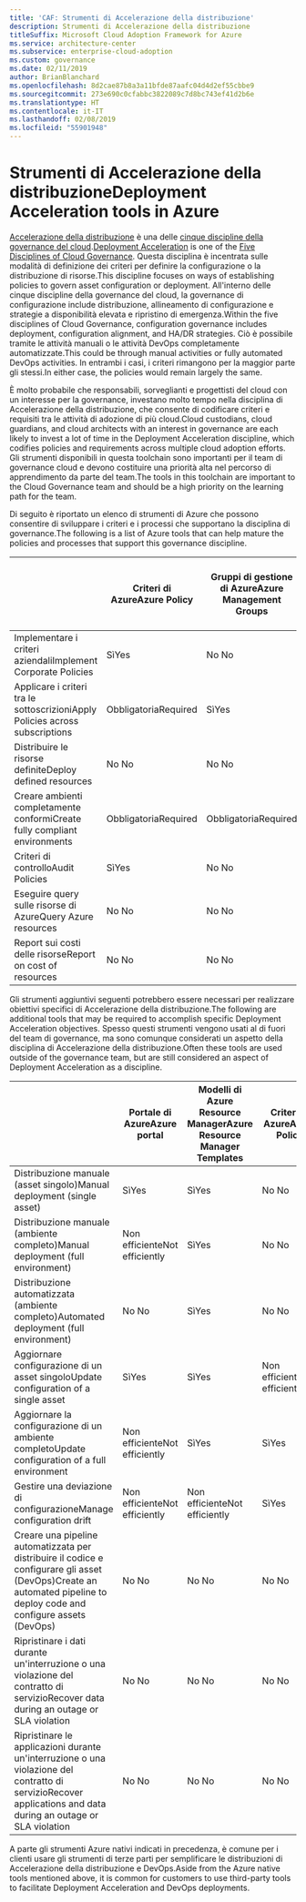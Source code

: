 ```yaml
---
title: 'CAF: Strumenti di Accelerazione della distribuzione'
description: Strumenti di Accelerazione della distribuzione
titleSuffix: Microsoft Cloud Adoption Framework for Azure
ms.service: architecture-center
ms.subservice: enterprise-cloud-adoption
ms.custom: governance
ms.date: 02/11/2019
author: BrianBlanchard
ms.openlocfilehash: 8d2cae87b8a3a11bfde87aafc04d4d2ef55cbbe9
ms.sourcegitcommit: 273e690c0cfabbc3822089c7d8bc743ef41d2b6e
ms.translationtype: HT
ms.contentlocale: it-IT
ms.lasthandoff: 02/08/2019
ms.locfileid: "55901948"
---
```

# <a name="deployment-acceleration-tools-in-azure"></a><span data-ttu-id="4173d-103">Strumenti di Accelerazione della distribuzione</span><span class="sxs-lookup"><span data-stu-id="4173d-103">Deployment Acceleration tools in Azure</span></span>

<span data-ttu-id="4173d-104">[Accelerazione della distribuzione](overview.md) è una delle [cinque discipline della governance del cloud](../governance-disciplines.md).</span><span class="sxs-lookup"><span data-stu-id="4173d-104">[Deployment Acceleration](overview.md) is one of the [Five Disciplines of Cloud Governance](../governance-disciplines.md).</span></span> <span data-ttu-id="4173d-105">Questa disciplina è incentrata sulle modalità di definizione dei criteri per definire la configurazione o la distribuzione di risorse.</span><span class="sxs-lookup"><span data-stu-id="4173d-105">This discipline focuses on ways of establishing policies to govern asset configuration or deployment.</span></span> <span data-ttu-id="4173d-106">All'interno delle cinque discipline della governance del cloud, la governance di configurazione include distribuzione, allineamento di configurazione e strategie a disponibilità elevata e ripristino di emergenza.</span><span class="sxs-lookup"><span data-stu-id="4173d-106">Within the five disciplines of Cloud Governance, configuration governance includes deployment, configuration alignment, and HA/DR strategies.</span></span> <span data-ttu-id="4173d-107">Ciò è possibile tramite le attività manuali o le attività DevOps completamente automatizzate.</span><span class="sxs-lookup"><span data-stu-id="4173d-107">This could be through manual activities or fully automated DevOps activities.</span></span> <span data-ttu-id="4173d-108">In entrambi i casi, i criteri rimangono per la maggior parte gli stessi.</span><span class="sxs-lookup"><span data-stu-id="4173d-108">In either case, the policies would remain largely the same.</span></span>

<span data-ttu-id="4173d-109">È molto probabile che responsabili, sorveglianti e progettisti del cloud con un interesse per la governance, investano molto tempo nella disciplina di Accelerazione della distribuzione, che consente di codificare criteri e requisiti tra le attività di adozione di più cloud.</span><span class="sxs-lookup"><span data-stu-id="4173d-109">Cloud custodians, cloud guardians, and cloud architects with an interest in governance are each likely to invest a lot of time in the Deployment Acceleration discipline, which codifies policies and requirements across multiple cloud adoption efforts.</span></span> <span data-ttu-id="4173d-110">Gli strumenti disponibili in questa toolchain sono importanti per il team di governance cloud e devono costituire una priorità alta nel percorso di apprendimento da parte del team.</span><span class="sxs-lookup"><span data-stu-id="4173d-110">The tools in this toolchain are important to the Cloud Governance team and should be a high priority on the learning path for the team.</span></span>

<span data-ttu-id="4173d-111">Di seguito è riportato un elenco di strumenti di Azure che possono consentire di sviluppare i criteri e i processi che supportano la disciplina di governance.</span><span class="sxs-lookup"><span data-stu-id="4173d-111">The following is a list of Azure tools that can help mature the policies and processes that support this governance discipline.</span></span>

|  |<span data-ttu-id="4173d-112">Criteri di Azure</span><span class="sxs-lookup"><span data-stu-id="4173d-112">Azure Policy</span></span>  |<span data-ttu-id="4173d-113">Gruppi di gestione di Azure</span><span class="sxs-lookup"><span data-stu-id="4173d-113">Azure Management Groups</span></span>  |<span data-ttu-id="4173d-114">Modelli di Azure Resource Manager</span><span class="sxs-lookup"><span data-stu-id="4173d-114">Azure Resource Manager Templates</span></span>  |<span data-ttu-id="4173d-115">Azure Blueprint</span><span class="sxs-lookup"><span data-stu-id="4173d-115">Azure Blueprints</span></span>  | <span data-ttu-id="4173d-116">Diagramma delle risorse di Azure</span><span class="sxs-lookup"><span data-stu-id="4173d-116">Azure Resource Graph</span></span> | <span data-ttu-id="4173d-117">Gestione costi di Azure</span><span class="sxs-lookup"><span data-stu-id="4173d-117">Azure Cost Management</span></span> |
|---------|---------|---------|---------|---------|---------|---------|
|<span data-ttu-id="4173d-118">Implementare i criteri aziendali</span><span class="sxs-lookup"><span data-stu-id="4173d-118">Implement Corporate Policies</span></span>     |<span data-ttu-id="4173d-119">Sì</span><span class="sxs-lookup"><span data-stu-id="4173d-119">Yes</span></span> |<span data-ttu-id="4173d-120">No </span><span class="sxs-lookup"><span data-stu-id="4173d-120">No</span></span>  |<span data-ttu-id="4173d-121">No </span><span class="sxs-lookup"><span data-stu-id="4173d-121">No</span></span>  |<span data-ttu-id="4173d-122">No </span><span class="sxs-lookup"><span data-stu-id="4173d-122">No</span></span> | <span data-ttu-id="4173d-123">No </span><span class="sxs-lookup"><span data-stu-id="4173d-123">No</span></span> |<span data-ttu-id="4173d-124">No </span><span class="sxs-lookup"><span data-stu-id="4173d-124">No</span></span> |
|<span data-ttu-id="4173d-125">Applicare i criteri tra le sottoscrizioni</span><span class="sxs-lookup"><span data-stu-id="4173d-125">Apply Policies across subscriptions</span></span>     |<span data-ttu-id="4173d-126">Obbligatoria</span><span class="sxs-lookup"><span data-stu-id="4173d-126">Required</span></span> |<span data-ttu-id="4173d-127">Sì</span><span class="sxs-lookup"><span data-stu-id="4173d-127">Yes</span></span>  |<span data-ttu-id="4173d-128">No </span><span class="sxs-lookup"><span data-stu-id="4173d-128">No</span></span>  |<span data-ttu-id="4173d-129">No </span><span class="sxs-lookup"><span data-stu-id="4173d-129">No</span></span> | <span data-ttu-id="4173d-130">No </span><span class="sxs-lookup"><span data-stu-id="4173d-130">No</span></span> |<span data-ttu-id="4173d-131">No </span><span class="sxs-lookup"><span data-stu-id="4173d-131">No</span></span> |
|<span data-ttu-id="4173d-132">Distribuire le risorse definite</span><span class="sxs-lookup"><span data-stu-id="4173d-132">Deploy defined resources</span></span>     |<span data-ttu-id="4173d-133">No </span><span class="sxs-lookup"><span data-stu-id="4173d-133">No</span></span> |<span data-ttu-id="4173d-134">No </span><span class="sxs-lookup"><span data-stu-id="4173d-134">No</span></span>  |<span data-ttu-id="4173d-135">Sì</span><span class="sxs-lookup"><span data-stu-id="4173d-135">Yes</span></span>  |<span data-ttu-id="4173d-136">No </span><span class="sxs-lookup"><span data-stu-id="4173d-136">No</span></span> | <span data-ttu-id="4173d-137">No </span><span class="sxs-lookup"><span data-stu-id="4173d-137">No</span></span> |<span data-ttu-id="4173d-138">No </span><span class="sxs-lookup"><span data-stu-id="4173d-138">No</span></span> |
|<span data-ttu-id="4173d-139">Creare ambienti completamente conformi</span><span class="sxs-lookup"><span data-stu-id="4173d-139">Create fully compliant environments</span></span>      |<span data-ttu-id="4173d-140">Obbligatoria</span><span class="sxs-lookup"><span data-stu-id="4173d-140">Required</span></span> |<span data-ttu-id="4173d-141">Obbligatoria</span><span class="sxs-lookup"><span data-stu-id="4173d-141">Required</span></span>  |<span data-ttu-id="4173d-142">Obbligatoria</span><span class="sxs-lookup"><span data-stu-id="4173d-142">Required</span></span>  |<span data-ttu-id="4173d-143">Sì</span><span class="sxs-lookup"><span data-stu-id="4173d-143">Yes</span></span> | <span data-ttu-id="4173d-144">No </span><span class="sxs-lookup"><span data-stu-id="4173d-144">No</span></span> |<span data-ttu-id="4173d-145">No </span><span class="sxs-lookup"><span data-stu-id="4173d-145">No</span></span> |
|<span data-ttu-id="4173d-146">Criteri di controllo</span><span class="sxs-lookup"><span data-stu-id="4173d-146">Audit Policies</span></span>      |<span data-ttu-id="4173d-147">Sì</span><span class="sxs-lookup"><span data-stu-id="4173d-147">Yes</span></span> |<span data-ttu-id="4173d-148">No </span><span class="sxs-lookup"><span data-stu-id="4173d-148">No</span></span>  |<span data-ttu-id="4173d-149">No </span><span class="sxs-lookup"><span data-stu-id="4173d-149">No</span></span>  |<span data-ttu-id="4173d-150">No </span><span class="sxs-lookup"><span data-stu-id="4173d-150">No</span></span> | <span data-ttu-id="4173d-151">No </span><span class="sxs-lookup"><span data-stu-id="4173d-151">No</span></span> |<span data-ttu-id="4173d-152">No </span><span class="sxs-lookup"><span data-stu-id="4173d-152">No</span></span> |
|<span data-ttu-id="4173d-153">Eseguire query sulle risorse di Azure</span><span class="sxs-lookup"><span data-stu-id="4173d-153">Query Azure resources</span></span>      |<span data-ttu-id="4173d-154">No </span><span class="sxs-lookup"><span data-stu-id="4173d-154">No</span></span> |<span data-ttu-id="4173d-155">No </span><span class="sxs-lookup"><span data-stu-id="4173d-155">No</span></span>  |<span data-ttu-id="4173d-156">No </span><span class="sxs-lookup"><span data-stu-id="4173d-156">No</span></span>  |<span data-ttu-id="4173d-157">No </span><span class="sxs-lookup"><span data-stu-id="4173d-157">No</span></span> |<span data-ttu-id="4173d-158">Sì</span><span class="sxs-lookup"><span data-stu-id="4173d-158">Yes</span></span> |<span data-ttu-id="4173d-159">No </span><span class="sxs-lookup"><span data-stu-id="4173d-159">No</span></span> |
|<span data-ttu-id="4173d-160">Report sui costi delle risorse</span><span class="sxs-lookup"><span data-stu-id="4173d-160">Report on cost of resources</span></span>      |<span data-ttu-id="4173d-161">No </span><span class="sxs-lookup"><span data-stu-id="4173d-161">No</span></span> |<span data-ttu-id="4173d-162">No </span><span class="sxs-lookup"><span data-stu-id="4173d-162">No</span></span>  |<span data-ttu-id="4173d-163">No </span><span class="sxs-lookup"><span data-stu-id="4173d-163">No</span></span>  |<span data-ttu-id="4173d-164">No </span><span class="sxs-lookup"><span data-stu-id="4173d-164">No</span></span> |<span data-ttu-id="4173d-165">No </span><span class="sxs-lookup"><span data-stu-id="4173d-165">No</span></span> |<span data-ttu-id="4173d-166">Sì</span><span class="sxs-lookup"><span data-stu-id="4173d-166">Yes</span></span> |

<span data-ttu-id="4173d-167">Gli strumenti aggiuntivi seguenti potrebbero essere necessari per realizzare obiettivi specifici di Accelerazione della distribuzione.</span><span class="sxs-lookup"><span data-stu-id="4173d-167">The following are additional tools that may be required to accomplish specific Deployment Acceleration objectives.</span></span> <span data-ttu-id="4173d-168">Spesso questi strumenti vengono usati al di fuori del team di governance, ma sono comunque considerati un aspetto della disciplina di Accelerazione della distribuzione.</span><span class="sxs-lookup"><span data-stu-id="4173d-168">Often these tools are used outside of the governance team, but are still considered an aspect of Deployment Acceleration as a discipline.</span></span>

|  |<span data-ttu-id="4173d-169">Portale di Azure</span><span class="sxs-lookup"><span data-stu-id="4173d-169">Azure portal</span></span>  |<span data-ttu-id="4173d-170">Modelli di Azure Resource Manager</span><span class="sxs-lookup"><span data-stu-id="4173d-170">Azure Resource Manager Templates</span></span>  |<span data-ttu-id="4173d-171">Criteri di Azure</span><span class="sxs-lookup"><span data-stu-id="4173d-171">Azure Policy</span></span>  | <span data-ttu-id="4173d-172">Azure DevOps</span><span class="sxs-lookup"><span data-stu-id="4173d-172">Azure DevOps</span></span> | <span data-ttu-id="4173d-173">Backup di Azure</span><span class="sxs-lookup"><span data-stu-id="4173d-173">Azure Backup</span></span> | <span data-ttu-id="4173d-174">Azure Site Recovery</span><span class="sxs-lookup"><span data-stu-id="4173d-174">Azure Site Recovery</span></span> |
|---------|---------|---------|---------|---------|---------|---------|
|<span data-ttu-id="4173d-175">Distribuzione manuale (asset singolo)</span><span class="sxs-lookup"><span data-stu-id="4173d-175">Manual deployment (single asset)</span></span>     | <span data-ttu-id="4173d-176">Sì</span><span class="sxs-lookup"><span data-stu-id="4173d-176">Yes</span></span> | <span data-ttu-id="4173d-177">Sì</span><span class="sxs-lookup"><span data-stu-id="4173d-177">Yes</span></span>  | <span data-ttu-id="4173d-178">No </span><span class="sxs-lookup"><span data-stu-id="4173d-178">No</span></span>  | <span data-ttu-id="4173d-179">Non efficiente</span><span class="sxs-lookup"><span data-stu-id="4173d-179">Not efficiently</span></span> | <span data-ttu-id="4173d-180">No </span><span class="sxs-lookup"><span data-stu-id="4173d-180">No</span></span> | <span data-ttu-id="4173d-181">Sì</span><span class="sxs-lookup"><span data-stu-id="4173d-181">Yes</span></span> |
|<span data-ttu-id="4173d-182">Distribuzione manuale (ambiente completo)</span><span class="sxs-lookup"><span data-stu-id="4173d-182">Manual deployment (full environment)</span></span>     | <span data-ttu-id="4173d-183">Non efficiente</span><span class="sxs-lookup"><span data-stu-id="4173d-183">Not efficiently</span></span> | <span data-ttu-id="4173d-184">Sì</span><span class="sxs-lookup"><span data-stu-id="4173d-184">Yes</span></span> | <span data-ttu-id="4173d-185">No </span><span class="sxs-lookup"><span data-stu-id="4173d-185">No</span></span>  | <span data-ttu-id="4173d-186">Non efficiente</span><span class="sxs-lookup"><span data-stu-id="4173d-186">Not efficiently</span></span> | <span data-ttu-id="4173d-187">No </span><span class="sxs-lookup"><span data-stu-id="4173d-187">No</span></span> | <span data-ttu-id="4173d-188">Sì</span><span class="sxs-lookup"><span data-stu-id="4173d-188">Yes</span></span> |
|<span data-ttu-id="4173d-189">Distribuzione automatizzata (ambiente completo)</span><span class="sxs-lookup"><span data-stu-id="4173d-189">Automated deployment (full environment)</span></span>     | <span data-ttu-id="4173d-190">No </span><span class="sxs-lookup"><span data-stu-id="4173d-190">No</span></span>  | <span data-ttu-id="4173d-191">Sì</span><span class="sxs-lookup"><span data-stu-id="4173d-191">Yes</span></span>  | <span data-ttu-id="4173d-192">No </span><span class="sxs-lookup"><span data-stu-id="4173d-192">No</span></span>  | <span data-ttu-id="4173d-193">Sì</span><span class="sxs-lookup"><span data-stu-id="4173d-193">Yes</span></span>  | <span data-ttu-id="4173d-194">No </span><span class="sxs-lookup"><span data-stu-id="4173d-194">No</span></span> | <span data-ttu-id="4173d-195">Sì</span><span class="sxs-lookup"><span data-stu-id="4173d-195">Yes</span></span> |
|<span data-ttu-id="4173d-196">Aggiornare configurazione di un asset singolo</span><span class="sxs-lookup"><span data-stu-id="4173d-196">Update configuration of a single asset</span></span>     | <span data-ttu-id="4173d-197">Sì</span><span class="sxs-lookup"><span data-stu-id="4173d-197">Yes</span></span> | <span data-ttu-id="4173d-198">Sì</span><span class="sxs-lookup"><span data-stu-id="4173d-198">Yes</span></span> | <span data-ttu-id="4173d-199">Non efficiente</span><span class="sxs-lookup"><span data-stu-id="4173d-199">Not efficiently</span></span> | <span data-ttu-id="4173d-200">Non efficiente</span><span class="sxs-lookup"><span data-stu-id="4173d-200">Not efficiently</span></span> | <span data-ttu-id="4173d-201">No </span><span class="sxs-lookup"><span data-stu-id="4173d-201">No</span></span> | <span data-ttu-id="4173d-202">Sì: durante la replica</span><span class="sxs-lookup"><span data-stu-id="4173d-202">Yes - during replication</span></span> |
|<span data-ttu-id="4173d-203">Aggiornare la configurazione di un ambiente completo</span><span class="sxs-lookup"><span data-stu-id="4173d-203">Update configuration of a full environment</span></span>     | <span data-ttu-id="4173d-204">Non efficiente</span><span class="sxs-lookup"><span data-stu-id="4173d-204">Not efficiently</span></span> | <span data-ttu-id="4173d-205">Sì</span><span class="sxs-lookup"><span data-stu-id="4173d-205">Yes</span></span> | <span data-ttu-id="4173d-206">Sì</span><span class="sxs-lookup"><span data-stu-id="4173d-206">Yes</span></span> | <span data-ttu-id="4173d-207">Sì</span><span class="sxs-lookup"><span data-stu-id="4173d-207">Yes</span></span>  | <span data-ttu-id="4173d-208">No </span><span class="sxs-lookup"><span data-stu-id="4173d-208">No</span></span> | <span data-ttu-id="4173d-209">Sì: durante la replica</span><span class="sxs-lookup"><span data-stu-id="4173d-209">Yes - during replication</span></span> |
|<span data-ttu-id="4173d-210">Gestire una deviazione di configurazione</span><span class="sxs-lookup"><span data-stu-id="4173d-210">Manage configuration drift</span></span>     | <span data-ttu-id="4173d-211">Non efficiente</span><span class="sxs-lookup"><span data-stu-id="4173d-211">Not efficiently</span></span> | <span data-ttu-id="4173d-212">Non efficiente</span><span class="sxs-lookup"><span data-stu-id="4173d-212">Not efficiently</span></span> | <span data-ttu-id="4173d-213">Sì</span><span class="sxs-lookup"><span data-stu-id="4173d-213">Yes</span></span>  | <span data-ttu-id="4173d-214">Sì</span><span class="sxs-lookup"><span data-stu-id="4173d-214">Yes</span></span>  | <span data-ttu-id="4173d-215">No </span><span class="sxs-lookup"><span data-stu-id="4173d-215">No</span></span> | <span data-ttu-id="4173d-216">Sì: durante la replica</span><span class="sxs-lookup"><span data-stu-id="4173d-216">Yes - during replication</span></span> |
|<span data-ttu-id="4173d-217">Creare una pipeline automatizzata per distribuire il codice e configurare gli asset (DevOps)</span><span class="sxs-lookup"><span data-stu-id="4173d-217">Create an automated pipeline to deploy code and configure assets (DevOps)</span></span>     | <span data-ttu-id="4173d-218">No </span><span class="sxs-lookup"><span data-stu-id="4173d-218">No</span></span> | <span data-ttu-id="4173d-219">No </span><span class="sxs-lookup"><span data-stu-id="4173d-219">No</span></span> | <span data-ttu-id="4173d-220">No </span><span class="sxs-lookup"><span data-stu-id="4173d-220">No</span></span> | <span data-ttu-id="4173d-221">Sì</span><span class="sxs-lookup"><span data-stu-id="4173d-221">Yes</span></span> | <span data-ttu-id="4173d-222">No </span><span class="sxs-lookup"><span data-stu-id="4173d-222">No</span></span> | <span data-ttu-id="4173d-223">No </span><span class="sxs-lookup"><span data-stu-id="4173d-223">No</span></span> |
|<span data-ttu-id="4173d-224">Ripristinare i dati durante un'interruzione o una violazione del contratto di servizio</span><span class="sxs-lookup"><span data-stu-id="4173d-224">Recover data during an outage or SLA violation</span></span>     | <span data-ttu-id="4173d-225">No </span><span class="sxs-lookup"><span data-stu-id="4173d-225">No</span></span> | <span data-ttu-id="4173d-226">No </span><span class="sxs-lookup"><span data-stu-id="4173d-226">No</span></span> | <span data-ttu-id="4173d-227">No </span><span class="sxs-lookup"><span data-stu-id="4173d-227">No</span></span> | <span data-ttu-id="4173d-228">Sì</span><span class="sxs-lookup"><span data-stu-id="4173d-228">Yes</span></span> | <span data-ttu-id="4173d-229">Sì</span><span class="sxs-lookup"><span data-stu-id="4173d-229">Yes</span></span> | <span data-ttu-id="4173d-230">Sì</span><span class="sxs-lookup"><span data-stu-id="4173d-230">Yes</span></span> |
|<span data-ttu-id="4173d-231">Ripristinare le applicazioni durante un'interruzione o una violazione del contratto di servizio</span><span class="sxs-lookup"><span data-stu-id="4173d-231">Recover applications and data during an outage or SLA violation</span></span>     | <span data-ttu-id="4173d-232">No </span><span class="sxs-lookup"><span data-stu-id="4173d-232">No</span></span> | <span data-ttu-id="4173d-233">No </span><span class="sxs-lookup"><span data-stu-id="4173d-233">No</span></span> | <span data-ttu-id="4173d-234">No </span><span class="sxs-lookup"><span data-stu-id="4173d-234">No</span></span> | <span data-ttu-id="4173d-235">Sì</span><span class="sxs-lookup"><span data-stu-id="4173d-235">Yes</span></span> | <span data-ttu-id="4173d-236">No </span><span class="sxs-lookup"><span data-stu-id="4173d-236">No</span></span> | <span data-ttu-id="4173d-237">Sì</span><span class="sxs-lookup"><span data-stu-id="4173d-237">Yes</span></span> |

<span data-ttu-id="4173d-238">A parte gli strumenti Azure nativi indicati in precedenza, è comune per i clienti usare gli strumenti di terze parti per semplificare le distribuzioni di Accelerazione della distribuzione e DevOps.</span><span class="sxs-lookup"><span data-stu-id="4173d-238">Aside from the Azure native tools mentioned above, it is common for customers to use third-party tools to facilitate Deployment Acceleration and DevOps deployments.</span></span>
